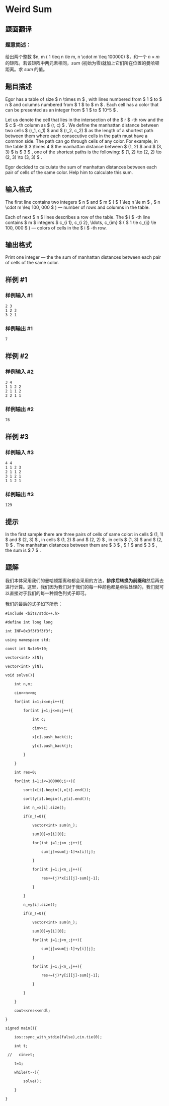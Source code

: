 # Weird Sum

## 题面翻译

### 题意简述：

给出两个整数 $n, m ( 1 \leq n \le m, n \cdot m \leq 100000) $，和一个 $n \times m$ 的矩阵。若该矩阵中两元素相同，$sum$ (初始为零)就加上它们所在位置的曼哈顿距离。求 $sum$ 的值。

## 题目描述

Egor has a table of size $ n \times m $ , with lines numbered from $ 1 $ to $ n $ and columns numbered from $ 1 $ to $ m $ . Each cell has a color that can be presented as an integer from $ 1 $ to $ 10^5 $ .

Let us denote the cell that lies in the intersection of the $ r $ -th row and the $ c $ -th column as $ (r, c) $ . We define the manhattan distance between two cells $ (r_1, c_1) $ and $ (r_2, c_2) $ as the length of a shortest path between them where each consecutive cells in the path must have a common side. The path can go through cells of any color. For example, in the table $ 3 \times 4 $ the manhattan distance between $ (1, 2) $ and $ (3, 3) $ is $ 3 $ , one of the shortest paths is the following: $ (1, 2) \to (2, 2) \to (2, 3) \to (3, 3) $ .

Egor decided to calculate the sum of manhattan distances between each pair of cells of the same color. Help him to calculate this sum.

## 输入格式

The first line contains two integers $ n $ and $ m $ ( $ 1 \leq n \le m $ , $ n \cdot m \leq 100\, 000 $ ) — number of rows and columns in the table.

Each of next $ n $ lines describes a row of the table. The $ i $ -th line contains $ m $ integers $ c_{i 1}, c_{i 2}, \ldots, c_{im} $ ( $ 1 \le c_{ij} \le 100\, 000 $ ) — colors of cells in the $ i $ -th row.

## 输出格式

Print one integer — the the sum of manhattan distances between each pair of cells of the same color.

## 样例 #1

### 样例输入 #1

```
2 3
1 2 3
3 2 1
```

### 样例输出 #1

```
7
```

## 样例 #2

### 样例输入 #2

```
3 4
1 1 2 2
2 1 1 2
2 2 1 1
```

### 样例输出 #2

```
76
```

## 样例 #3

### 样例输入 #3

```
4 4
1 1 2 3
2 1 1 2
3 1 2 1
1 1 2 1
```

### 样例输出 #3

```
129
```

## 提示

In the first sample there are three pairs of cells of same color: in cells $ (1, 1) $ and $ (2, 3) $ , in cells $ (1, 2) $ and $ (2, 2) $ , in cells $ (1, 3) $ and $ (2, 1) $ . The manhattan distances between them are $ 3 $ , $ 1 $ and $ 3 $ , the sum is $ 7 $ .


## 题解
我们本体采用我们的曼哈顿距离和都会采用的方法，**排序后转换为前缀和**然后再去进行计算。这里，我们因为我们对于我们的每一种颜色都是单独处理的，我们就可以直接对于我们的每一种颜色列式子即可。

我们的最后的式子如下所示：
```
#include <bits/stdc++.h>

#define int long long

int INF=0x3f3f3f3f3f;

using namespace std;

const int N=1e5+10;

vector<int> x[N];

vector<int> y[N];

void solve(){

    int n,m;

    cin>>n>>m;

    for(int i=1;i<=n;i++){

        for(int j=1;j<=m;j++){

            int c;

            cin>>c;

            x[c].push_back(i);

            y[c].push_back(j);

        }

    }

    int res=0;

    for(int i=1;i<=100000;i++){

        sort(x[i].begin(),x[i].end());

        sort(y[i].begin(),y[i].end());

        int n_=x[i].size();

        if(n_!=0){

            vector<int> sum(n_);

            sum[0]=x[i][0];

            for(int j=1;j<n_;j++){

                sum[j]=sum[j-1]+x[i][j];

            }

            for(int j=1;j<n_;j++){

                res+=(j)*x[i][j]-sum[j-1];

            }

        }

        n_=y[i].size();

        if(n_!=0){

            vector<int> sum(n_);

            sum[0]=y[i][0];

            for(int j=1;j<n_;j++){

                sum[j]=sum[j-1]+y[i][j];

            }

            for(int j=1;j<n_;j++){

                res+=(j)*y[i][j]-sum[j-1];

            }

        }

    }

    cout<<res<<endl;

}

signed main(){

    ios::sync_with_stdio(false),cin.tie(0);

    int t;

 //   cin>>t;

    t=1;

    while(t--){

        solve();

    }

}
```